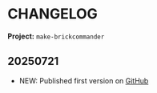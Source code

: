 # CHANGELOG 

**Project:** `make-brickcommander`

## 20250721
- NEW: Published first version on [GitHub](github.com/rwbl/make-brickcommander)
